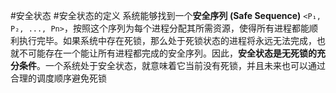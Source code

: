 #安全状态 #安全状态的定义 
系统能够找到一个**安全序列 (Safe Sequence)** `<P₁, P₂, ..., Pn>`，按照这个序列为每个进程分配其所需资源，使得所有进程都能顺利执行完毕。如果系统中存在死锁，那么处于死锁状态的进程将永远无法完成，也就不可能存在一个能让所有进程都完成的安全序列。因此，**安全状态是无死锁的充分条件**。一个系统处于安全状态，就意味着它当前没有死锁，并且未来也可以通过合理的调度顺序避免死锁